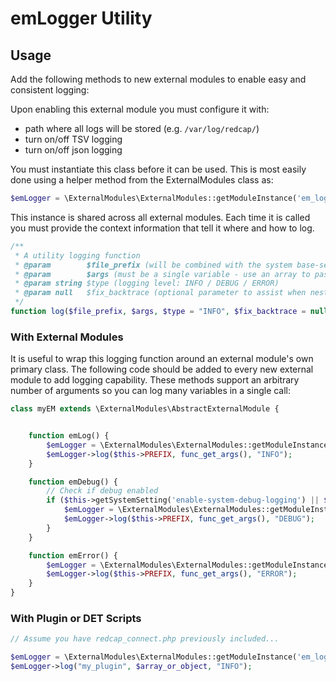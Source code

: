 # emLogger Utility

## Usage

Add the following methods to new external modules to enable easy and consistent logging:

Upon enabling this external module you must configure it with:
  * path where all logs will be stored (e.g. `/var/log/redcap/`)
  * turn on/off TSV logging
  * turn on/off json logging

You must instantiate this class before it can be used.  This is most easily done using a helper method from the ExternalModules class as:
```php
$emLogger = \ExternalModules\ExternalModules::getModuleInstance('em_logger');
```
This instance is shared across all external modules.  Each time it is called you must provide the context information that tell it where and how to log.
```php
/**
 * A utility logging function
 * @param        $file_prefix (will be combined with the system base-server-path to build a complete filename
 * @param        $args (must be a single variable - use an array to pass many variables at once)
 * @param string $type (logging level: INFO / DEBUG / ERROR)
 * @param null   $fix_backtrace (optional parameter to assist when nesting logging functions)
 */
function log($file_prefix, $args, $type = "INFO", $fix_backtrace = null)
```


### With External Modules

It is useful to wrap this logging function around an external module's own primary class.  The following code should be added to every new external module to add logging capability.  These methods support an arbitrary number of arguments so you can log many variables in a single call:
```php
class myEM extends \ExternalModules\AbstractExternalModule {


    function emLog() {
        $emLogger = \ExternalModules\ExternalModules::getModuleInstance('em_logger');
        $emLogger->log($this->PREFIX, func_get_args(), "INFO");
    }

    function emDebug() {
        // Check if debug enabled
        if ($this->getSystemSetting('enable-system-debug-logging') || $this->getProjectSetting('enable-project-debug-logging')) {
            $emLogger = \ExternalModules\ExternalModules::getModuleInstance('em_logger');
            $emLogger->log($this->PREFIX, func_get_args(), "DEBUG");
        }
    }

    function emError() {
        $emLogger = \ExternalModules\ExternalModules::getModuleInstance('em_logger');
        $emLogger->log($this->PREFIX, func_get_args(), "ERROR");
    }
}
```

### With Plugin or DET Scripts
```php
// Assume you have redcap_connect.php previously included...

$emLogger = \ExternalModules\ExternalModules::getModuleInstance('em_logger');
$emLogger->log("my_plugin", $array_or_object, "INFO");
```
